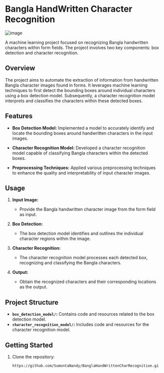 # Bangla HandWritten Character Recognition


![image](https://github.com/SumontaNandy/BanglaHandWrittenCharRecognition/assets/71792339/d2aecce2-0e9f-4e72-86fb-c0efd8117163)

A machine learning project focused on recognizing Bangla handwritten characters within form fields. The project involves two key components: box detection and character recognition.

## Overview

The project aims to automate the extraction of information from handwritten Bangla character images found in forms. It leverages machine learning techniques to first detect the bounding boxes around individual characters using a box detection model. Subsequently, a character recognition model interprets and classifies the characters within these detected boxes.

## Features

- **Box Detection Model:** Implemented a model to accurately identify and locate the bounding boxes around handwritten characters in the input images.

- **Character Recognition Model:** Developed a character recognition model capable of classifying Bangla characters within the detected boxes.

- **Preprocessing Techniques:** Applied various preprocessing techniques to enhance the quality and interpretability of input character images.

## Usage

1. **Input Image:**
   - Provide the Bangla handwritten character image from the form field as input.

2. **Box Detection:**
   - The box detection model identifies and outlines the individual character regions within the image.

3. **Character Recognition:**
   - The character recognition model processes each detected box, recognizing and classifying the Bangla characters.

4. **Output:**
   - Obtain the recognized characters and their corresponding locations as the output.

## Project Structure

- **`box_detection_model/`:** Contains code and resources related to the box detection model.
- **`character_recognition_model/`:** Includes code and resources for the character recognition model.

## Getting Started

1. Clone the repository:
   ```bash
   https://github.com/SumontaNandy/BanglaHandWrittenCharRecognition.git




